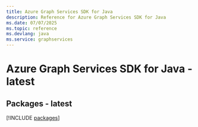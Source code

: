```yaml
---
title: Azure Graph Services SDK for Java
description: Reference for Azure Graph Services SDK for Java
ms.date: 07/07/2025
ms.topic: reference
ms.devlang: java
ms.service: graphservices
---
```

# Azure Graph Services SDK for Java - latest
## Packages - latest
[!INCLUDE [packages](graph-services-index.md)]